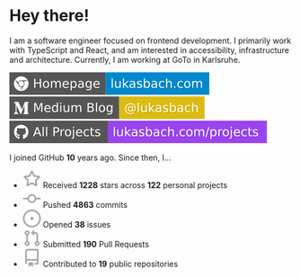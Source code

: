 # Hey there!

I am a software engineer focused on frontend development. I primarily work with TypeScript and React, and am interested in accessibility, infrastructure and architecture. Currently, I am working at GoTo in Karlsruhe.

[![Homepage](./icons/homepage.svg)](https://lukasbach.com)
[![Medium Blog](./icons/medium.svg)](https://medium.com/@lukasbach)
[![My Projects](./icons/projects.svg)](https://lukasbach.com/projects)

I joined GitHub **10** years ago. Since then, I...

- ![](./icons/star.svg) Received **1228** stars across **122** personal projects
- ![](./icons/commit.svg) Pushed **4863** commits
- ![](./icons/issues.svg) Opened **38** issues
- ![](./icons/pr.svg) Submitted **190** Pull Requests
- ![](./icons/repo.svg) Contributed to **19** public repositories

